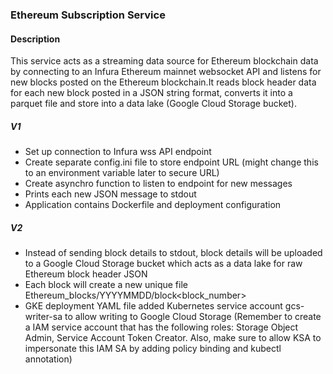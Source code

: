 ### Ethereum Subscription Service

#### Description
This service acts as a streaming data source for Ethereum blockchain data by connecting to an Infura Ethereum mainnet websocket API and listens for new blocks posted on the Ethereum blockchain.It reads block header data for each new block posted in a JSON string format, converts it into a parquet file and store into a data lake (Google Cloud Storage bucket).

##### V1 
- Set up connection to Infura wss API endpoint
- Create separate config.ini file to store endpoint URL (might change this to an environment variable later to secure URL)
- Create asynchro function to listen to endpoint for new messages
- Prints each new JSON message to stdout
- Application contains Dockerfile and deployment configuration

##### V2
- Instead of sending block details to stdout, block details will be uploaded to a Google Cloud Storage bucket which acts as a data lake for raw Ethereum block header JSON
- Each block will create a new unique file Ethereum_blocks/YYYYMMDD/block<block_number>
- GKE deployment YAML file added Kubernetes service account gcs-writer-sa to allow writing to Google Cloud Storage (Remember to create a IAM service account that has the following roles: Storage Object Admin, Service Account Token Creator. Also, make sure to allow KSA to impersonate this IAM SA by adding policy binding and kubectl annotation)